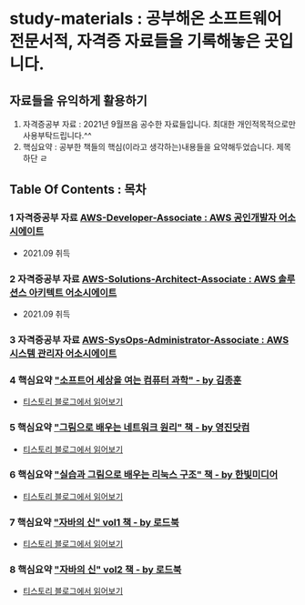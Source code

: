# study-materials : 공부해온 소프트웨어 전문서적, 자격증 자료들을 기록해놓은 곳입니다.

## 자료들을 유익하게 활용하기

1. 자격증공부 자료 : 2021년 9월쯔음 공수한 자료들입니다. 최대한 개인적목적으로만 사용부탁드립니다.^^
2. 핵심요약 : 공부한 책들의 핵심(이라고 생각하는)내용들을 요약해두었습니다. 제목 하단 ㄹ

## Table Of Contents : 목차

### 1 자격증공부 자료 [AWS-Developer-Associate : AWS 공인개발자 어소시에이트](AWS-Developer-Associate/.)

- 2021.09 취득

### 2 자격증공부 자료 [AWS-Solutions-Architect-Associate : AWS 솔루션스 아키텍트 어소시에이트](AWS-Solutions-Architect-Associate-C02/.)

- 2021.09 취득

### 3 자격증공부 자료 [AWS-SysOps-Administrator-Associate : AWS 시스템 관리자 어소시에이트](AWS-SysOps-Administrator-Associate/.)

### 4 핵심요약 ["소프트어 세상을 여는 컴퓨터 과학" - by 김종훈](BOOK-소프트웨어_세상을_컴퓨터_과학/.)

- [티스토리 블로그에서 읽어보기](https://vince-kim.tistory.com/12)

### 5 핵심요약 ["그림으로 배우는 네트워크 원리" 책 - by 영진닷컴](BOOK_그림으로_배우는_네트워크_원리/.)

- [티스토리 블로그에서 읽어보기](https://vince-kim.tistory.com/11)

### 6 핵심요약 ["실습과 그림으로 배우는 리눅스 구조" 책 - by 한빛미디어](BOOK_실습과_그림으로_배우는_리눅스_구조/.)

- [티스토리 블로그에서 읽어보기](https://vince-kim.tistory.com/13)

### 7 핵심요약 ["자바의 신" vol1 책 - by 로드북 ](BOOK_자바의_신_vol1/.)

- [티스토리 블로그에서 읽어보기](https://vince-kim.tistory.com/14)

### 8 핵심요약 ["자바의 신" vol2 책 - by 로드북](BOOK_자바의_신_vol2/.)

- [티스토리 블로그에서 읽어보기](https://vince-kim.tistory.com/15)
